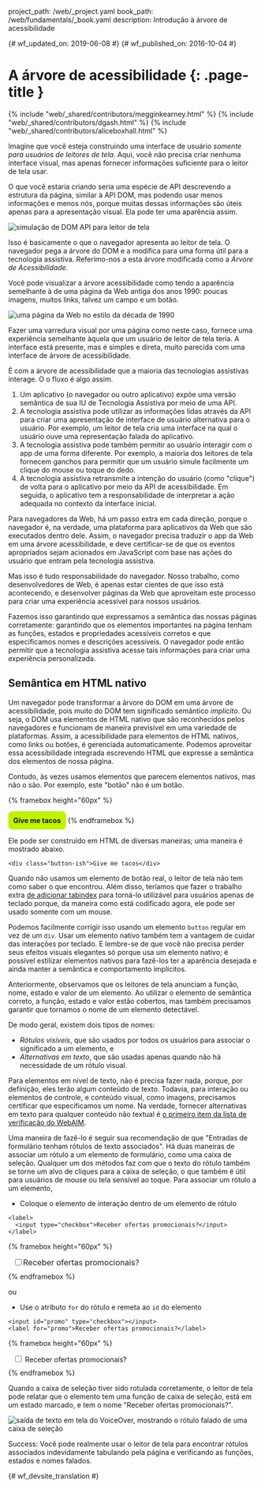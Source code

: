 project_path: /web/_project.yaml
book_path: /web/fundamentals/_book.yaml
description: Introdução à árvore de acessibilidade


{# wf_updated_on: 2019-06-08 #}
{# wf_published_on: 2016-10-04 #}

# A árvore de acessibilidade {: .page-title }

{% include "web/_shared/contributors/megginkearney.html" %}
{% include "web/_shared/contributors/dgash.html" %}
{% include "web/_shared/contributors/aliceboxhall.html" %}



Imagine que você esteja construindo uma interface de usuário *somente para
usuários de leitores de tela*. Aqui, você não precisa criar nenhuma interface
visual, mas apenas fornecer informações suficiente para o leitor de tela usar.

O que você estaria criando seria uma espécie de API descrevendo a estrutura da
página, similar à API DOM, mas podendo usar menos informações e menos
nós, porque muitas dessas informações são úteis apenas para a apresentação visual. Ela
pode ter uma aparência assim.

![simulação de DOM API para leitor de tela](imgs/treestructure.jpg)

Isso é basicamente o que o navegador apresenta ao leitor de tela. O
navegador pega a árvore do DOM e a modifica para uma forma útil para
a tecnologia assistiva. Referimo-nos a esta árvore modificada como a *Árvore de
Acessibilidade*.

Você pode visualizar a árvore acessibilidade como tendo a aparência semelhante
à de uma página da Web antiga dos anos 1990: poucas imagens, muitos links, talvez um campo e um botão.

![uma página da Web no estilo da década de 1990](imgs/google1998.png)

Fazer uma varredura visual por uma página como neste caso, fornece uma
experiência semelhante àquela que um usuário de leitor de tela teria. A interface está presente, mas é simples e
direta, muito parecida com uma interface de árvore de acessibilidade.

É com a árvore de acessibilidade que a maioria das tecnologias assistivas interage. O
o fluxo é algo assim.

 1. Um aplicativo (o navegador ou outro aplicativo) expõe uma versão semântica
    de sua IU de Tecnologia Assistiva por meio de uma API.
 1. A tecnologia assistiva pode utilizar as informações lidas através da API para
    criar uma apresentação de interface de usuário alternativa para o usuário. Por exemplo,
    um leitor de tela cria uma interface na qual o usuário ouve uma
    representação falada do aplicativo.
 1. A tecnologia assistiva pode também permitir ao usuário interagir com o app
    de uma forma diferente. Por exemplo, a maioria dos leitores de tela fornecem ganchos
    para permitir que um usuário simule facilmente um clique do mouse ou toque do dedo.
 1. A tecnologia assistiva retransmite a intenção do usuário (como "clique") de
    volta para o aplicativo por meio da API de acessibilidade. Em seguida, o aplicativo tem a responsabilidade
    de interpretar a ação adequada no contexto da interface inicial.

Para navegadores da Web, há um passo extra em cada direção, porque o
navegador é, na verdade, uma plataforma para aplicativos da Web que são executados dentro dele. Assim, o navegador precisa
traduzir o app da Web em uma árvore acessibilidade, e deve certificar-se
de que os eventos apropriados sejam acionados em JavaScript com base nas
ações do usuário que entram pela tecnologia assistiva.

Mas isso é tudo responsabilidade do navegador. Nosso trabalho, como desenvolvedores de Web, é apenas
estar cientes de que isso está acontecendo, e desenvolver páginas da Web que aproveitam
este processo para criar uma experiência acessível para nossos usuários.

Fazemos isso garantindo que expressamos a semântica das nossas páginas
corretamente: garantindo que os elementos importantes na página tenham as
 funções, estados e propriedades acessíveis corretos e que especificamos nomes
e descrições acessíveis. O navegador pode então permitir que a tecnologia assistiva acesse
tais informações para criar uma experiência personalizada.

## Semântica em HTML nativo

Um navegador pode transformar a árvore do DOM em uma árvore de
acessibilidade, pois muito do DOM tem significado semântico *implícito*. Ou seja, o DOM usa elementos de HTML
nativo que são reconhecidos pelos navegadores e funcionam de maneira previsível
em uma variedade de plataformas. Assim, a acessibilidade para elementos de HTML nativos, como links ou botões,
é gerenciada automaticamente. Podemos aproveitar essa acessibilidade integrada
escrevendo HTML que expresse a semântica dos elementos de nossa página.

Contudo, às vezes usamos elementos que parecem elementos nativos, mas não o são.
Por exemplo, este "botão" não é um botão.

{% framebox height="60px" %}
<style>
    .fancy-btn {
        display: inline-block;
        background: #BEF400;
        border-radius: 8px;
        padding: 10px;
        font-weight: bold;
        user-select: none;
        cursor: pointer;
    }
</style>
<div class="fancy-btn">Give me tacos</div>
{% endframebox %}

Ele pode ser construído em HTML de diversas maneiras; uma maneira é mostrado abaixo.


    <div class="button-ish">Give me tacos</div>


Quando não usamos um elemento de botão real, o leitor de tela não tem como
saber o que encontrou. Além disso, teríamos que fazer o trabalho extra [de adicionar
tabindex](/web/fundamentals/accessibility/focus/using-tabindex) para torná-lo utilizável
para usuários apenas de teclado porque, da maneira como está codificado
agora, ele pode ser usado somente com um mouse.

Podemos facilmente corrigir isso usando um elemento `button` regular em vez de um `div`.
Usar um elemento nativo também tem a vantagem de cuidar das interações
 por teclado. E lembre-se de que você não precisa perder seus efeitos visuais
elegantes só porque usa um elemento nativo; é possível estilizar elementos nativos
para fazê-los ter a aparência desejada e ainda manter a semântica e comportamento
 implícitos.

Anteriormente, observamos que os leitores de tela anunciam a função, nome,
estado e valor de um elemento. Ao utilizar o elemento de semântica correto, a função, estado
e valor estão cobertos, mas também precisamos garantir que tornamos o nome
de um elemento detectável.

De modo geral, existem dois tipos de nomes:

 - *Rótulos visíveis*, que são usados por todos os usuários para associar o
significado a um elemento, e
 - *Alternativas em texto*, que são usadas apenas quando não há necessidade
de um rótulo visual.

Para elementos em nível de texto, não é precisa fazer nada, porque, por
definição, eles terão algum conteúdo de texto. Todavia, para interação ou elementos de controle, e
conteúdo visual, como imagens, precisamos certificar que especificamos um nome. Na verdade,
fornecer alternativas em texto para qualquer conteúdo não
textual é [o primeiro item da lista de verificação do WebAIM](https://webaim.org/standards/wcag/checklist#g1.1).

Uma maneira de fazê-lo é seguir sua recomendação de que "Entradas de formulário
tenham rótulos de texto associados". Há duas maneiras de associar um rótulo a um elemento
de formulário, como uma caixa de seleção. Qualquer um dos métodos faz com que o texto do rótulo também se torne
um alvo de cliques para a caixa de seleção, o que também é útil para usuários
de mouse ou tela sensível ao toque. Para associar um rótulo a um elemento,

 - Coloque o elemento de interação dentro de um elemento de rótulo

<div class="clearfix"></div>

    <label>
      <input type="checkbox">Receber ofertas promocionais?</input>
    </label>


{% framebox height="60px" %}
<div style="margin: 10px;">
    <label style="font-size: 16px; color: #212121;">
        <input type="checkbox">Receber ofertas promocionais?</input>
    </label>
</div>
{% endframebox %}


ou

 - Use o atributo `for` do rótulo e remeta ao `id` do elemento

<div class="clearfix"></div>

    <input id="promo" type="checkbox"></input>
    <label for="promo">Receber ofertas promocionais?</label>


{% framebox height="60px" %}
<div style="margin: 10px;">
    <input id="promo" type="checkbox"></input>
    <label for="promo">Receber ofertas promocionais?</label>
</div>
{% endframebox %}


Quando a caixa de seleção tiver sido rotulada corretamente, o leitor de tela pode
relatar que o elemento tem uma função de caixa de seleção, está em um
estado marcado, e tem o nome "Receber ofertas promocionais?".

![saída de texto em tela do VoiceOver, mostrando o rótulo falado de uma caixa de seleção](imgs/promo-offers.png)

Success: Você pode realmente usar o leitor de tela para encontrar rótulos associados
indevidamente tabulando pela página e verificando as funções, estados e
nomes falados.




{# wf_devsite_translation #}
